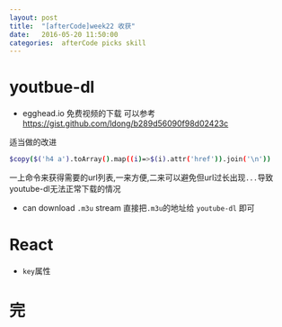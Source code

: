 ```yaml
---
layout: post
title:  "[afterCode]week22 收获"
date:   2016-05-20 11:50:00
categories:  afterCode picks skill
---
```



# youtbue-dl

- egghead.io 免费视频的下载
可以参考 <https://gist.github.com/ldong/b289d56090f98d02423c>

适当做的改进
```bash
$copy($('h4 a').toArray().map((i)=>$(i).attr('href')).join('\n'))
```
一上命令来获得需要的url列表,一来方便,二来可以避免但url过长出现`...`导致youtube-dl无法正常下载的情况

- can download  `.m3u` stream
直接把`.m3u`的地址给 `youtube-dl` 即可

# React 

- `key`属性







# 完
